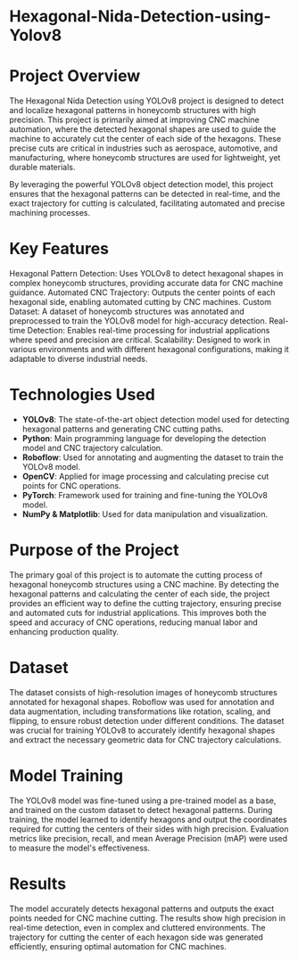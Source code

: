 # Hexagonal-Nida-Detection-using-Yolov8
# Project Overview
The Hexagonal Nida Detection using YOLOv8 project is designed to detect and localize hexagonal patterns in honeycomb structures with high precision. This project is primarily aimed at improving CNC machine automation, where the detected hexagonal shapes are used to guide the machine to accurately cut the center of each side of the hexagons. These precise cuts are critical in industries such as aerospace, automotive, and manufacturing, where honeycomb structures are used for lightweight, yet durable materials.

By leveraging the powerful YOLOv8 object detection model, this project ensures that the hexagonal patterns can be detected in real-time, and the exact trajectory for cutting is calculated, facilitating automated and precise machining processes.

# Key Features
Hexagonal Pattern Detection: Uses YOLOv8 to detect hexagonal shapes in complex honeycomb structures, providing accurate data for CNC machine guidance.
Automated CNC Trajectory: Outputs the center points of each hexagonal side, enabling automated cutting by CNC machines.
Custom Dataset: A dataset of honeycomb structures was annotated and preprocessed to train the YOLOv8 model for high-accuracy detection.
Real-time Detection: Enables real-time processing for industrial applications where speed and precision are critical.
Scalability: Designed to work in various environments and with different hexagonal configurations, making it adaptable to diverse industrial needs.
# Technologies Used
- **YOLOv8**: The state-of-the-art object detection model used for detecting hexagonal patterns and generating CNC cutting paths.
- **Python**: Main programming language for developing the detection model and CNC trajectory calculation.
- **Roboflow**: Used for annotating and augmenting the dataset to train the YOLOv8 model.
- **OpenCV**: Applied for image processing and calculating precise cut points for CNC operations.
- **PyTorch**: Framework used for training and fine-tuning the YOLOv8 model.
- **NumPy & Matplotlib**: Used for data manipulation and visualization.
# Purpose of the Project
The primary goal of this project is to automate the cutting process of hexagonal honeycomb structures using a CNC machine. By detecting the hexagonal patterns and calculating the center of each side, the project provides an efficient way to define the cutting trajectory, ensuring precise and automated cuts for industrial applications. This improves both the speed and accuracy of CNC operations, reducing manual labor and enhancing production quality.

# Dataset
The dataset consists of high-resolution images of honeycomb structures annotated for hexagonal shapes. Roboflow was used for annotation and data augmentation, including transformations like rotation, scaling, and flipping, to ensure robust detection under different conditions. The dataset was crucial for training YOLOv8 to accurately identify hexagonal shapes and extract the necessary geometric data for CNC trajectory calculations.

# Model Training
The YOLOv8 model was fine-tuned using a pre-trained model as a base, and trained on the custom dataset to detect hexagonal patterns. During training, the model learned to identify hexagons and output the coordinates required for cutting the centers of their sides with high precision. Evaluation metrics like precision, recall, and mean Average Precision (mAP) were used to measure the model's effectiveness.

# Results
The model accurately detects hexagonal patterns and outputs the exact points needed for CNC machine cutting. The results show high precision in real-time detection, even in complex and cluttered environments. The trajectory for cutting the center of each hexagon side was generated efficiently, ensuring optimal automation for CNC machines.

